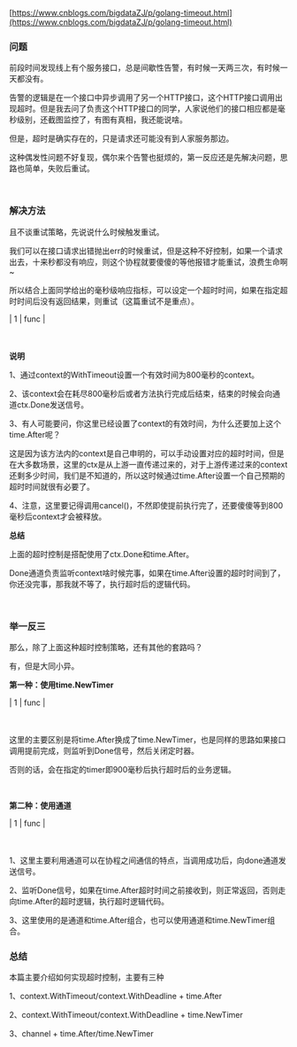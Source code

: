 [https://www.cnblogs.com/bigdataZJ/p/golang-timeout.html](https://www.cnblogs.com/bigdataZJ/p/golang-timeout.html)

### 问题

前段时间发现线上有个服务接口，总是间歇性告警，有时候一天两三次，有时候一天都没有。

告警的逻辑是在一个接口中异步调用了另一个HTTP接口，这个HTTP接口调用出现超时。但是我去问了负责这个HTTP接口的同学，人家说他们的接口相应都是毫秒级别，还截图监控了，有图有真相，我还能说啥。

但是，超时是确实存在的，只是请求还可能没有到人家服务那边。

这种偶发性问题不好复现，偶尔来个告警也挺烦的，第一反应还是先解决问题，思路也简单，失败后重试。

 

### 解决方法

且不谈重试策略，先说说什么时候触发重试。

我们可以在接口请求出错抛出err的时候重试，但是这种不好控制，如果一个请求出去，十来秒都没有响应，则这个协程就要傻傻的等他报错才能重试，浪费生命啊~

所以结合上面同学给出的毫秒级响应指标，可以设定一个超时时间，如果在指定超时时间后没有返回结果，则重试（这篇重试不是重点）。

| 1 | func | 


　　

**说明**

1、通过context的WithTimeout设置一个有效时间为800毫秒的context。

2、该context会在耗尽800毫秒后或者方法执行完成后结束，结束的时候会向通道ctx.Done发送信号。

3、有人可能要问，你这里已经设置了context的有效时间，为什么还要加上这个time.After呢？

这是因为该方法内的context是自己申明的，可以手动设置对应的超时时间，但是在大多数场景，这里的ctx是从上游一直传递过来的，对于上游传递过来的context还剩多少时间，我们是不知道的，所以这时候通过time.After设置一个自己预期的超时时间就很有必要了。

4、注意，这里要记得调用cancel()，不然即使提前执行完了，还要傻傻等到800毫秒后context才会被释放。

**总结**

上面的超时控制是搭配使用了ctx.Done和time.After。

Done通道负责监听context啥时候完事，如果在time.After设置的超时时间到了，你还没完事，那我就不等了，执行超时后的逻辑代码。

 

### 举一反三

那么，除了上面这种超时控制策略，还有其他的套路吗？

有，但是大同小异。

**第一种：使用time.NewTimer**

| 1 | func | 


　　

这里的主要区别是将time.After换成了time.NewTimer，也是同样的思路如果接口调用提前完成，则监听到Done信号，然后关闭定时器。

否则的话，会在指定的timer即900毫秒后执行超时后的业务逻辑。

 

**第二种：使用通道**

| 1 | func | 


　　

1、这里主要利用通道可以在协程之间通信的特点，当调用成功后，向done通道发送信号。

2、监听Done信号，如果在time.After超时时间之前接收到，则正常返回，否则走向time.After的超时逻辑，执行超时逻辑代码。

3、这里使用的是通道和time.After组合，也可以使用通道和time.NewTimer组合。

### 总结

本篇主要介绍如何实现超时控制，主要有三种

1、context.WithTimeout/context.WithDeadline + time.After

2、context.WithTimeout/context.WithDeadline + time.NewTimer

3、channel + time.After/time.NewTimer